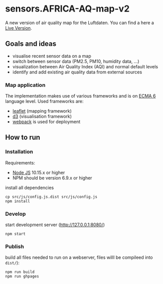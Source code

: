# sensors.AFRICA-AQ-map-v2
A new version of air quality map for the Luftdaten.
You can find a here a [Live Version](https://maps.luftdaten.info/).

## Goals and ideas
* visualise recent sensor data on a map
* switch between sensor data (PM2.5, PM10, humidity data, ...)
* visualization between Air Quality Index (AQI) and normal default levels
* identify and add existing air quality data from external sources

### Map application
The implementation makes use of various frameworks and is on [ECMA 6](https://developer.mozilla.org/de/docs/Web/JavaScript) language level. Used frameworks are:
* [leaflet](http://leafletjs.com/) (mapping framework)
* [d3](https://d3js.org/) (visualisation framework)
* [webpack](https://webpack.github.io/) is used for deployment

## How to run
### Installation
Requirements:
* [Node JS](https://nodejs.org/) 10.15.x or higher
* NPM should be version 6.9.x or higher

install all dependencies
```
cp src/js/config.js.dist src/js/config.js
npm install
```

### Develop
start development server (http://127.0.0.1:8080/)
```
npm start
```

### Publish
build all files needed to run on a webserver, files willl be compileed into `dist/`):
```
npm run build
npm run ghpages
```
